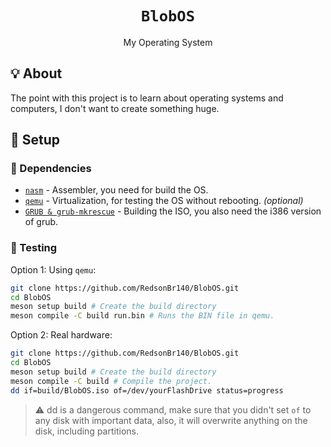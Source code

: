 <h1 align=center><code>BlobOS</code></h1>
<p align=center>My Operating System</p>

## 💡 About
The point with this project is to learn about operating systems and computers, I don't want to create something huge.

## 🚀 Setup
### 🧾 Dependencies
 - [`nasm`](https://nasm.us/) - Assembler, you need for build the OS.
 - [`qemu`](https://www.qemu.org/) - Virtualization, for testing the OS without rebooting. _(optional)_
  - [`GRUB & grub-mkrescue`](https://git.savannah.gnu.org/cgit/grub.git/) - Building the ISO, you also need the i386 version of grub.

### 🔧 Testing

Option 1: Using `qemu`:
```sh
git clone https://github.com/RedsonBr140/BlobOS.git
cd BlobOS
meson setup build # Create the build directory
meson compile -C build run.bin # Runs the BIN file in qemu.
```
Option 2: Real hardware:
```sh
git clone https://github.com/RedsonBr140/BlobOS.git
cd BlobOS
meson setup build # Create the build directory
meson compile -C build # Compile the project.
dd if=build/BlobOS.iso of=/dev/yourFlashDrive status=progress
```
> ⚠️ dd is a dangerous command, make sure that you didn't set `of` to any disk with important data, also, it will overwrite anything on the disk, including partitions.
